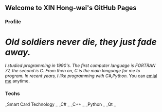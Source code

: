 ## Welcome to XIN Hong-wei's GitHub Pages

### Profile
# _**Old soldiers never die, they just fade away**._ 
_I studied programming in 1990's. The first computer language is FORTRAN 77, the second is C. From then on, C is the main language for me to program. In recent years, I like programming with C#,Python._
You can [emial me](mailto:xinhw@me.com) anytime. 

### Techs
_Smart Card Technology _
_C# _
_C++ _ 
_Python _
_Qt _

